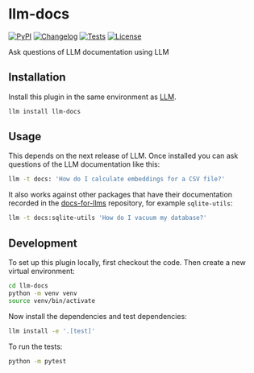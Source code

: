 # llm-docs

[![PyPI](https://img.shields.io/pypi/v/llm-docs.svg)](https://pypi.org/project/llm-docs/)
[![Changelog](https://img.shields.io/github/v/release/simonw/llm-docs?include_prereleases&label=changelog)](https://github.com/simonw/llm-docs/releases)
[![Tests](https://github.com/simonw/llm-docs/actions/workflows/test.yml/badge.svg)](https://github.com/simonw/llm-docs/actions/workflows/test.yml)
[![License](https://img.shields.io/badge/license-Apache%202.0-blue.svg)](https://github.com/simonw/llm-docs/blob/main/LICENSE)

Ask questions of LLM documentation using LLM

## Installation

Install this plugin in the same environment as [LLM](https://llm.datasette.io/).
```bash
llm install llm-docs
```
## Usage

This depends on the next release of LLM. Once installed you can ask questions of the LLM documentation like this:

```bash
llm -t docs: 'How do I calculate embeddings for a CSV file?'
```
It also works against other packages that have their documentation recorded in the [docs-for-llms](https://github.com/simonw/docs-for-llms) repository, for example `sqlite-utils`:
```bash
llm -t docs:sqlite-utils 'How do I vacuum my database?'
```

## Development

To set up this plugin locally, first checkout the code. Then create a new virtual environment:
```bash
cd llm-docs
python -m venv venv
source venv/bin/activate
```
Now install the dependencies and test dependencies:
```bash
llm install -e '.[test]'
```
To run the tests:
```bash
python -m pytest
```
